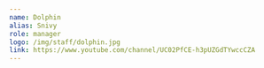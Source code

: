 ```yaml
---
name: Dolphin
alias: Snivy
role: manager
logo: /img/staff/dolphin.jpg
link: https://www.youtube.com/channel/UC02PfCE-h3pUZGdTYwccCZA
---
```

